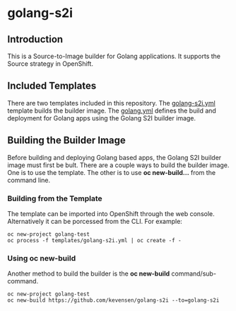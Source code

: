 # golang-s2i
## Introduction
This is a Source-to-Image builder for Golang applications.  It supports the Source strategy in OpenShift.

## Included Templates
There are two templates included in this repository.  The [golang-s2i.yml](templates/golang-s2i.yml) template builds the builder image.  The [golang.yml](templates/golang.yml) defines the build and deployment for Golang apps using the Golang S2I builder image.

## Building the Builder Image
Before building and deploying Golang based apps, the Golang S2I builder image must first be bult.  There are a couple ways to build the builder image.  One is to use the template.  The other is to use **oc new-build...** from the command line.

### Building from the Template
The template can be imported into OpenShift through the web console.  Alternatively it can be porcessed from the CLI.  For example:
```terminal
oc new-project golang-test
oc process -f templates/golang-s2i.yml | oc create -f -
``` 

### Using oc new-build
Another method to build the builder is the **oc new-build** command/sub-command.
```terminal
oc new-project golang-test
oc new-build https://github.com/kevensen/golang-s2i --to=golang-s2i
```
